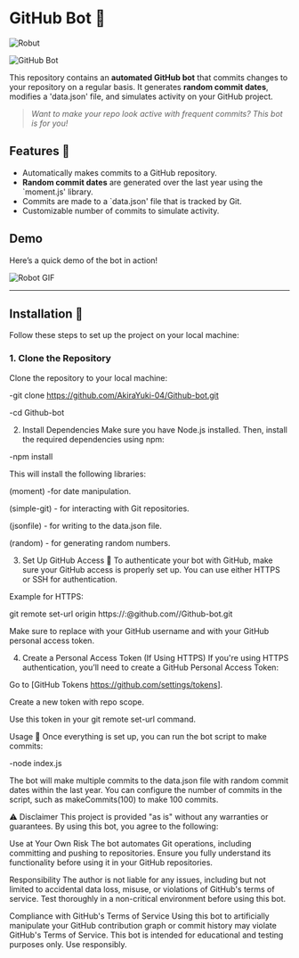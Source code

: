 # GitHub Bot 🤖
![Robut](https://github.com/user-attachments/assets/c6f92c50-9bde-460f-81da-dc550e7540fa)

![GitHub Bot]()  <!-- Replace with your own image URL -->

This repository contains an **automated GitHub bot** that commits changes to your repository on a regular basis. It generates **random commit dates**, modifies a 'data.json' file, and simulates activity on your GitHub project.

> _Want to make your repo look active with frequent commits? This bot is for you!_

## Features 🎉

- Automatically makes commits to a GitHub repository.
- **Random commit dates** are generated over the last year using the `moment.js' library.
- Commits are made to a `data.json' file that is tracked by Git.
- Customizable number of commits to simulate activity.

## Demo

Here’s a quick demo of the bot in action!

![Robot GIF](https://media.giphy.com/media/Yb568GGmZxoiLntbqm/giphy.gif)  

---

## Installation 🔧

Follow these steps to set up the project on your local machine:

### 1. Clone the Repository

Clone the repository to your local machine:


-git clone <https://github.com/AkiraYuki-04/Github-bot.git>

-cd Github-bot


2. Install Dependencies
Make sure you have Node.js installed. Then, install the required dependencies using npm:


-npm install

This will install the following libraries:

(moment) -for date manipulation.

(simple-git) - for interacting with Git repositories.

(jsonfile) - for writing to the data.json file.

(random)  - for generating random numbers.



3. Set Up GitHub Access 🔐
To authenticate your bot with GitHub, make sure your GitHub access is properly set up. You can use either HTTPS or SSH for authentication.

Example for HTTPS:

git remote set-url origin https://<username>:<token>@github.com/<username>/Github-bot.git

Make sure to replace <username> with your GitHub username and <token> with your GitHub personal access token.


4. Create a Personal Access Token (If Using HTTPS)
If you're using HTTPS authentication, you’ll need to create a GitHub Personal Access Token:

Go to [GitHub  Tokens  <https://github.com/settings/tokens>].

Create a new token with repo scope.

Use this token in your git remote set-url command.

Usage 🚀
Once everything is set up, you can run the bot script to make commits:

-node index.js

The bot will make multiple commits to the data.json file with random commit dates within the last year. You can configure the number of commits in the script, such as makeCommits(100) to make 100 commits.




⚠️ Disclaimer
This project is provided "as is" without any warranties or guarantees. By using this bot, you agree to the following:

Use at Your Own Risk
The bot automates Git operations, including committing and pushing to repositories. Ensure you fully understand its functionality before using it in your GitHub repositories.

Responsibility
The author is not liable for any issues, including but not limited to accidental data loss, misuse, or violations of GitHub's terms of service. Test thoroughly in a non-critical environment before using this bot.

Compliance with GitHub's Terms of Service
Using this bot to artificially manipulate your GitHub contribution graph or commit history may violate GitHub's Terms of Service. This bot is intended for educational and testing purposes only. Use responsibly.
